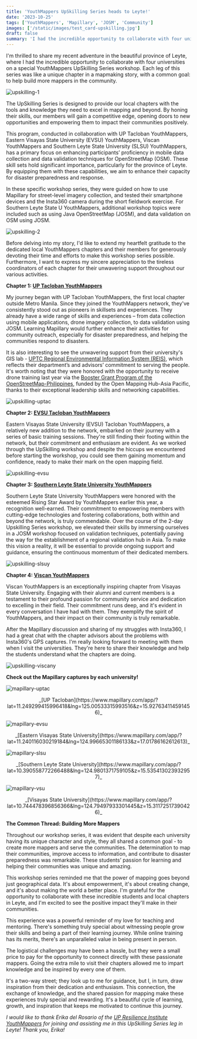 ```yaml
---
title: 'YouthMappers UpSkilling Series heads to Leyte!'
date: '2023-10-25'
tags: ['YouthMappers', 'Mapillary', 'JOSM', 'Community']
images: ['/static/images/test_card-upskilling.jpg']
draft: false
summary: 'I had the incredible opportunity to collaborate with four universities in Leyte on a special YouthMappers UpSkilling Series workshop. Each leg of this series was like a unique chapter in a mapmaking story, with a common goal: to help build more mappers in the community.'
---
```


I'm thrilled to share my recent adventure in the beautiful province of Leyte, where I had the incredible opportunity to collaborate with four universities on a special YouthMappers UpSkilling Series workshop. Each leg of this series was like a unique chapter in a mapmaking story, with a common goal: to help build more mappers in the community.

![upskilling-1](/static/images/upskilling-leyte1.jpg)

The UpSkilling Series is designed to provide our local chapters with the tools and knowledge they need to excel in mapping and beyond. By honing their skills, our members will gain a competitive edge, opening doors to new opportunities and empowering them to impact their communities positively.

This program, conducted in collaboration with UP Tacloban YouthMappers, Eastern Visayas State University (EVSU) YouthMappers, Viscan YouthMappers and Southern Leyte State University (SLSU) YouthMappers, has a primary focus on enhancing participants’ proficiency in mobile data collection and data validation techniques for OpenStreetMap (OSM). These skill sets hold significant importance, particularly for the province of Leyte. By equipping them with these capabilities, we aim to enhance their capacity for disaster preparedness and response.

In these specific workshop series, they were guided on how to use Mapillary for street-level imagery collection, and tested their smartphone devices and the Insta360 camera during the short fieldwork exercise. For Southern Leyte State U YouthMappers, additional workshop topics were included such as using Java OpenStreetMap (JOSM), and data validation on OSM using JOSM.

![upskilling-2](/static/images/upskilling-leyte2.jpg)

Before delving into my story, I'd like to extend my heartfelt gratitude to the dedicated local YouthMappers chapters and their members for generously devoting their time and efforts to make this workshop series possible. Furthermore, I want to express my sincere appreciation to the tireless coordinators of each chapter for their unwavering support throughout our various activities.

**Chapter 1: [UP Tacloban YouthMappers](https://www.facebook.com/search/top?q=up%20tacloban%20youthmappers)**

My journey began with UP Tacloban YouthMappers, the first local chapter outside Metro Manila. Since they joined the YouthMappers network, they've consistently stood out as pioneers in skillsets and experiences. They already have a wide range of skills and experiences – from data collection using mobile applications, drone imagery collection, to data validation using JOSM. Learning Mapillary would further enhance their activities for community outreach, especially for disaster preparedness, and helping the communities respond to disasters.

It is also interesting to see the unwavering support from their university's GIS lab - [UPTC Regional Environmental Information System (REIS)](https://www.facebook.com/uptc.reis), which reflects their department’s and advisors’ commitment to serving the people. It's worth noting that they were honored with the opportunity to receive drone training last year via the [Booster Grant Program of the OpenStreetMap-Philippines](https://wiki.openstreetmap.org/wiki/OSM_Philippines_Booster_Grants_2022), funded by the Open Mapping Hub-Asia Pacific, thanks to their exceptional leadership skills and networking capabilities.

![upskilling-uptac](/static/images/upskilling_uptac.JPG)

**Chapter 2: [EVSU Tacloban YouthMappers](https://www.facebook.com/evsutacym)**

Eastern Visayas State University (EVSU) Tacloban YouthMappers, a relatively new addition to the network, embarked on their journey with a series of basic training sessions. They're still finding their footing within the network, but their commitment and enthusiasm are evident. As we worked through the UpSkilling workshop and despite the hiccups we encountered before starting the workshop, you could see them gaining momentum and confidence, ready to make their mark on the open mapping field.

![upskilling-evsu](/static/images/upskilling_evsu.jpg)

**Chapter 3: [Southern Leyte State University YouthMappers](https://www.facebook.com/profile.php?id=100087253422166)**

Southern Leyte State University YouthMappers were honored with the esteemed Rising Star Award by YouthMappers earlier this year, a recognition well-earned. Their commitment to empowering members with cutting-edge technologies and fostering collaborations, both within and beyond the network, is truly commendable. Over the course of the 2-day Upskilling Series workshop, we elevated their skills by immersing ourselves in a JOSM workshop focused on validation techniques, potentially paving the way for the establishment of a regional validation hub in Asia. To make this vision a reality, it will be essential to provide ongoing support and guidance, ensuring the continuous momentum of their dedicated members.

![upskilling-slsuy](/static/images/upskilling_slsuy.JPG)

**Chapter 4: [Viscan YouthMappers](https://www.facebook.com/viscanyouthmappers)**

Viscan YouthMappers is an exceptionally inspiring chapter from Visayas State University. Engaging with their alumni and current members is a testament to their profound passion for community service and dedication to excelling in their field. Their commitment runs deep, and it's evident in every conversation I have had with them. They exemplify the spirit of YouthMappers, and their impact on their community is truly remarkable.

After the Mapillary discussion and sharing of my struggles with Insta360, I had a great chat with the chapter advisors about the problems with Insta360's GPS captures. I'm really looking forward to meeting with them when I visit the universities. They're here to share their knowledge and help the students understand what the chapters are doing.

![upskilling-viscany](/static/images/upskilling_viscany.JPG)

**Check out the Mapillary captures by each university!**

![mapillary-uptac](/static/images/mapillary-uptac.png)

<center>_[UP Tacloban](https://www.mapillary.com/app/?lat=11.249299415996418&lng=125.00533315993516&z=15.927634114591456)_</center>

![mapillary-evsu](/static/images/mapillary-evsu.png)

<center>_[Eastern Visayas State University](https://www.mapillary.com/app/?lat=11.240116030219184&lng=124.99665301186133&z=17.01786162612613)_</center>

![mapillary-slsu](/static/images/mapillary-slsu.png)

<center>_[Southern Leyte State University](https://www.mapillary.com/app/?lat=10.390558772266488&lng=124.9801371759105&z=15.535413023932957)_</center>

![mapillary-vsu](/static/images/mapillary-vsu.png)

<center>_[Visayas State University](https://www.mapillary.com/app/?lat=10.744478396856366&lng=124.79497933301445&z=15.31172517390426)_</center>

**The Common Thread: Building More Mappers**

Throughout our workshop series, it was evident that despite each university having its unique character and style, they all shared a common goal - to create more mappers and serve the communities. The determination to map their communities, improve access to information, and contribute to disaster preparedness was remarkable. These students’ passion for learning and helping their communities was unique and amazing.

This workshop series reminded me that the power of mapping goes beyond just geographical data. It's about empowerment, it's about creating change, and it's about making the world a better place. I'm grateful for the opportunity to collaborate with these incredible students and local chapters in Leyte, and I'm excited to see the positive impact they'll make in their communities.

This experience was a powerful reminder of my love for teaching and mentoring. There's something truly special about witnessing people grow their skills and being a part of their learning journey. While online training has its merits, there's an unparalleled value in being present in person.

The logistical challenges may have been a hassle, but they were a small price to pay for the opportunity to connect directly with these passionate mappers. Going the extra mile to visit their chapters allowed me to impart knowledge and be inspired by every one of them.

It's a two-way street; they look up to me for guidance, but I, in turn, draw inspiration from their dedication and enthusiasm. This connection, the exchange of knowledge, and the shared passion for mapping make these experiences truly special and rewarding. It's a beautiful cycle of learning, growth, and inspiration that keeps me motivated to continue this journey.

_I would like to thank Erika del Rosario of the [UP Resilience Institute YouthMappers](https://www.facebook.com/UPRIYouthMappers) for joining and assisting me in this UpSkilling Series leg in Leyte! Thank you, Erika!_

